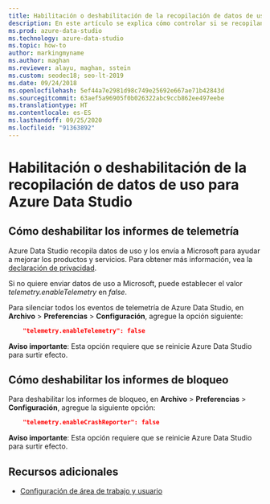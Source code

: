 ```yaml
---
title: Habilitación o deshabilitación de la recopilación de datos de uso y los informes de bloqueo
description: En este artículo se explica cómo controlar si se recopilan datos de informes de uso y de bloqueo y se envían a Microsoft.
ms.prod: azure-data-studio
ms.technology: azure-data-studio
ms.topic: how-to
author: markingmyname
ms.author: maghan
ms.reviewer: alayu, maghan, sstein
ms.custom: seodec18; seo-lt-2019
ms.date: 09/24/2018
ms.openlocfilehash: 5ef44a7e2981d98c749e25692e667ae71b42843d
ms.sourcegitcommit: 63aef5a96905f0b026322abc9ccb862ee497eebe
ms.translationtype: HT
ms.contentlocale: es-ES
ms.lasthandoff: 09/25/2020
ms.locfileid: "91363892"
---
```

# <a name="enable-or-disable-usage-data-collection-for-azure-data-studio"></a>Habilitación o deshabilitación de la recopilación de datos de uso para Azure Data Studio

## <a name="how-to-disable-telemetry-reporting"></a>Cómo deshabilitar los informes de telemetría

Azure Data Studio recopila datos de uso y los envía a Microsoft para ayudar a mejorar los productos y servicios. Para obtener más información, vea la [declaración de privacidad](https://go.microsoft.com/fwlink/?LinkID=528096&clcid=0x409).

Si no quiere enviar datos de uso a Microsoft, puede establecer el valor *telemetry.enableTelemetry* en *false*.

Para silenciar todos los eventos de telemetría de Azure Data Studio, en **Archivo** > **Preferencias** > **Configuración**, agregue la opción siguiente:

```json
    "telemetry.enableTelemetry": false
```

**Aviso importante**: Esta opción requiere que se reinicie Azure Data Studio para surtir efecto. 

## <a name="how-to-disable-crash-reporting"></a>Cómo deshabilitar los informes de bloqueo

Para deshabilitar los informes de bloqueo, en **Archivo** > **Preferencias** > **Configuración**, agregue la siguiente opción:

```json
    "telemetry.enableCrashReporter": false
```

**Aviso importante**: Esta opción requiere que se reinicie Azure Data Studio para surtir efecto.

## <a name="additional-resources"></a>Recursos adicionales
- [Configuración de área de trabajo y usuario](settings.md)
